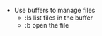 * Use buffers to manage files
    * :ls list files in the buffer
    * :b <buffer number> open the file

